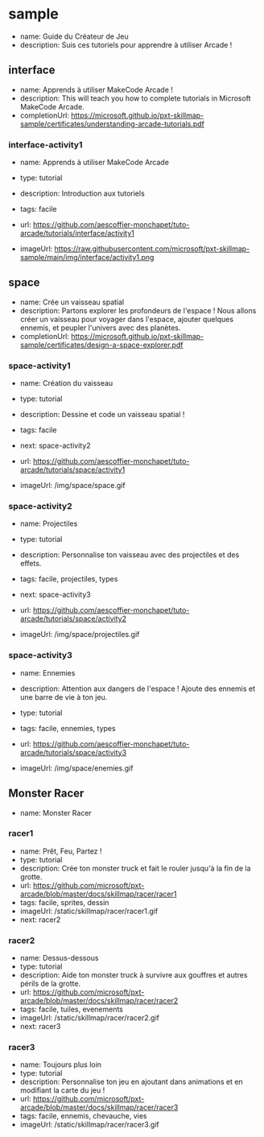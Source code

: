 # sample
* name: Guide du Créateur de Jeu
* description: Suis ces tutoriels pour apprendre à utiliser Arcade !

## interface
* name: Apprends à utiliser MakeCode Arcade !
* description: This will teach you how to complete tutorials in Microsoft MakeCode Arcade.
* completionUrl: https://microsoft.github.io/pxt-skillmap-sample/certificates/understanding-arcade-tutorials.pdf

### interface-activity1

* name: Apprends à utiliser MakeCode Arcade
* type: tutorial
* description: Introduction aux tutoriels
* tags: facile

* url: https://github.com/aescoffier-monchapet/tuto-arcade/tutorials/interface/activity1 
* imageUrl: https://raw.githubusercontent.com/microsoft/pxt-skillmap-sample/main/img/interface/activity1.png
  

## space
* name: Crée un vaisseau spatial
* description: Partons explorer les profondeurs de l'espace ! Nous allons créer un vaisseau pour voyager dans l'espace, ajouter quelques ennemis, et peupler l'univers avec des planètes.
* completionUrl: https://microsoft.github.io/pxt-skillmap-sample/certificates/design-a-space-explorer.pdf

### space-activity1

* name: Création du vaisseau
* type: tutorial
* description: Dessine et code un vaisseau spatial !
* tags: facile
* next: space-activity2

* url: https://github.com/aescoffier-monchapet/tuto-arcade/tutorials/space/activity1
* imageUrl: /img/space/space.gif

### space-activity2

* name: Projectiles
* type: tutorial
* description: Personnalise ton vaisseau avec des projectiles et des effets.
* tags: facile, projectiles, types
* next: space-activity3

* url: https://github.com/aescoffier-monchapet/tuto-arcade/tutorials/space/activity2
* imageUrl: /img/space/projectiles.gif

### space-activity3

* name: Ennemies
* description: Attention aux dangers de l'espace ! Ajoute des ennemis et une barre de vie à ton jeu.
* type: tutorial
* tags: facile, ennemies, types

* url: https://github.com/aescoffier-monchapet/tuto-arcade/tutorials/space/activity3
* imageUrl: /img/space/enemies.gif


## Monster Racer
* name: Monster Racer

### racer1
* name: Prêt, Feu, Partez !
* type: tutorial
* description: Crée ton monster truck et fait le rouler jusqu'à la fin de la grotte.
* url: https://github.com/microsoft/pxt-arcade/blob/master/docs/skillmap/racer/racer1
* tags: facile, sprites, dessin
* imageUrl: /static/skillmap/racer/racer1.gif
* next: racer2

### racer2
* name: Dessus-dessous
* type: tutorial
* description: Aide ton monster truck à survivre aux gouffres et autres périls de la grotte.
* url: https://github.com/microsoft/pxt-arcade/blob/master/docs/skillmap/racer/racer2
* tags: facile, tuiles, evenements
* imageUrl: /static/skillmap/racer/racer2.gif
* next: racer3

### racer3
* name: Toujours plus loin
* type: tutorial
* description: Personnalise ton jeu en ajoutant dans animations et en modifiant la carte du jeu !
* url: https://github.com/microsoft/pxt-arcade/blob/master/docs/skillmap/racer/racer3
* tags: facile, ennemis, chevauche, vies
* imageUrl: /static/skillmap/racer/racer3.gif